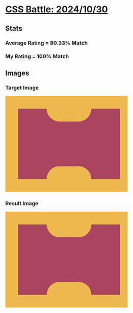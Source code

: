 # [CSS Battle: 2024/10/30](https://cssbattle.dev/play/97NyxULfYa4ix7qUMBIA)

## Stats

### Average Rating = 80.33% Match

### My Rating = 100% Match

## Images

### Target Image

![](./images/target.png)

### Result Image

![](./images/result.png)
